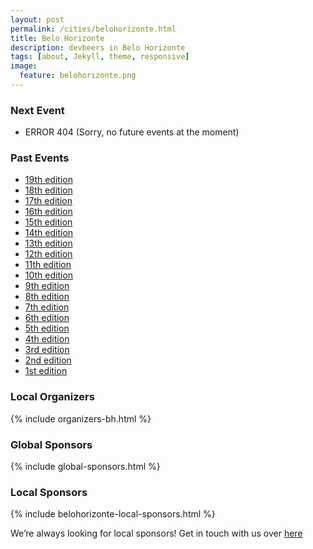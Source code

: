 ```yaml
---
layout: post
permalink: /cities/belohorizonte.html
title: Belo Horizonte
description: devbeers in Belo Horizonte
tags: [about, Jekyll, theme, responsive]
image:
  feature: belohorizonte.png
---
```


### Next Event
* ERROR 404	(Sorry, no future events at the moment)

### Past Events
* <a href="https://www.sympla.com.br/devbeers-bh-19__97465" target="_blank">19th edition</a>
* <a href="https://www.sympla.com.br/devbeers-bh-18__91337">18th edition</a>
* <a href="https://www.sympla.com.br/devbeers-bh-17__85307" target="_blank">17th edition</a>
* <a href="https://www.sympla.com.br/devbeers-bh-16-edicao-frontltingtbh__80480" target="_blank">16th edition</a>
* <a href="https://www.sympla.com.br/devbeers-bh-15__74458" target="_blank">15th edition</a>
* <a href="https://www.sympla.com.br/devbeers-bh-14-e-gdg-bh__69239" target="_blank">14th edition</a>
* <a href="https://www.sympla.com.br/devbeers-bh-13__60757" target="_blank">13th edition</a>
* <a href="https://www.eventbrite.com/e/devbeers-bh-12a-tickets-24232870167" target="_blank">12th edition</a>
* <a href="http://www.eventick.com.br/devbeers-bh-11" target="_blank">11th edition</a>
* <a href="http://www.eventick.com.br/devbeers-bh-10" target="_blank">10th edition</a>
* <a href="http://www.eventick.com.br/devbeers-bh-9" target="_blank">9th edition</a>
* <a href="http://www.eventick.com.br/devbeers-bh-8" target="_blank">8th edition</a>
* <a href="http://www.meetup.com/devbeers-Belo-Horizonte/events/225665450/" target="_blank">7th edition</a>
* <a href="http://www.meetup.com/devbeers-Belo-Horizonte/events/224695851/" target="_blank">6th edition</a>
* <a href="http://www.meetup.com/devbeers-Belo-Horizonte/events/223899931/" target="_blank">5th edition</a>
* <a href="http://www.meetup.com/devbeers-Belo-Horizonte/events/223323294/" target="_blank">4th edition</a>
* <a href="http://www.meetup.com/devbeers-Belo-Horizonte/events/222639182/" target="_blank">3rd edition</a>
* <a href="http://www.meetup.com/devbeers-Belo-Horizonte/events/221094668/" target="_blank">2nd edition</a>
* <a href="http://www.meetup.com/devbeers-Belo-Horizonte/events/220241355/" target="_blank">1st edition</a>

### Local Organizers
{% include organizers-bh.html %}

### Global Sponsors
{% include global-sponsors.html %}

### Local Sponsors
{% include belohorizonte-local-sponsors.html %}

We’re always looking for local sponsors! Get in touch with us over [here](mailto:contact@devbeers.io)
